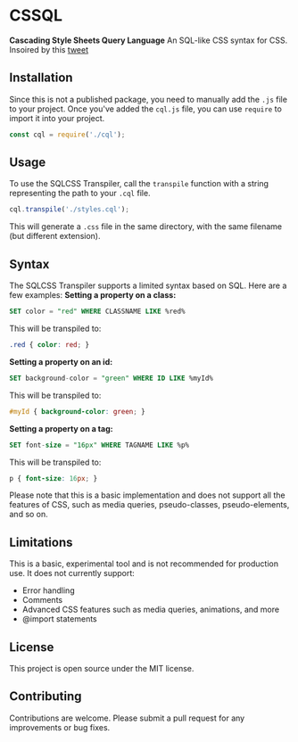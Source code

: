 # CSSQL
**Cascading Style Sheets Query Language**
An SQL-like CSS syntax for CSS.
Insoired by this [tweet](https://twitter.com/Jordy_vD_/status/1682041493446606849)

## Installation
Since this is not a published package, you need to manually add the `.js` file to your project. Once you've added the `cql.js` file, you can use `require` to import it into your project.
```js
const cql = require('./cql');
```

## Usage
To use the SQLCSS Transpiler, call the `transpile` function with a string representing the path to your `.cql` file.
```js
cql.transpile('./styles.cql');
```
This will generate a `.css` file in the same directory, with the same filename (but different extension).

## Syntax
The SQLCSS Transpiler supports a limited syntax based on SQL. Here are a few examples:
**Setting a property on a class:**
```sql
SET color = "red" WHERE CLASSNAME LIKE %red%
```
This will be transpiled to:
```css
.red { color: red; }
```
**Setting a property on an id:**
```sql
SET background-color = "green" WHERE ID LIKE %myId%
```
This will be transpiled to:
```css
#myId { background-color: green; }
```
**Setting a property on a tag:**
```sql
SET font-size = "16px" WHERE TAGNAME LIKE %p%
```
This will be transpiled to:
```css
p { font-size: 16px; }
```

Please note that this is a basic implementation and does not support all the features of CSS, such as media queries, pseudo-classes, pseudo-elements, and so on.

## Limitations
This is a basic, experimental tool and is not recommended for production use. It does not currently support:
* Error handling
* Comments
* Advanced CSS features such as media queries, animations, and more
* @import statements

## License
This project is open source under the MIT license.

## Contributing
Contributions are welcome. Please submit a pull request for any improvements or bug fixes.